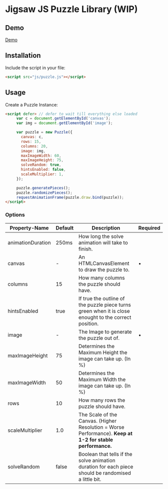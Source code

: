 # Jigsaw JS Puzzle Library (WIP)
## Demo
[Demo](https://nico-src.github.io/VS-Code-Portfolio/projects/jigsaw-puzzle/)
## Installation
Include the script in your file:
```html
<script src="js/puzzle.js"></script>
```
## Usage
Create a Puzzle Instance:
```html
<script defer> // defer to wait till everything else loaded
     var c = document.getElementById('canvas');
     var img = document.getElementById('image');

     var puzzle = new Puzzle({
       canvas: c,
       rows: 15,
       columns: 20,
       image: img,
       maxImageWidth: 60,
       maxImageHeight: 75,
       solveRandom: true,
       hintsEnabled: false,
       scaleMultiplier: 1,
     });

     puzzle.generatePieces();
     puzzle.randomizePieces();
     requestAnimationFrame(puzzle.draw.bind(puzzle));
</script>
```
### Options
| **Property-Name** | **Default** | **Description**                                                                                        | Required |
|-------------------|-------------|--------------------------------------------------------------------------------------------------------|----------|
| animationDuration | 250ms       | How long the solve animation will take to finish.                                                      |          |
| canvas            | -            | An HTMLCanvasElement to draw the puzzle to.                                                            | •        |
| columns           | 15          | How many columns the puzzle should have.                                                               |          |
| hintsEnabled      | true        | If true the outline of the puzzle piece turns green when it is close enought to the correct position.  |          |
| image             |  -           | The Image to generate the puzzle out of.                                                               | •        |
| maxImageHeight    | 75          | Determines the Maximum Height the image can take up. (In %)                                            |          |
| maxImageWidth     | 50          | Determines the Maximum Width the image can take up. (In %)                                             |          |
| rows              | 10          | How many rows the puzzle should have.                                                                  |          |
| scaleMultiplier   | 1.0         | The Scale of the Canvas. (Higher Resolution = Worse Performance).  **Keep at 1-2 for stable performance.** |          |
| solveRandom       | false       | Boolean that tells if the solve animation duration  for each piece should be randomised a little bit.  |          |
